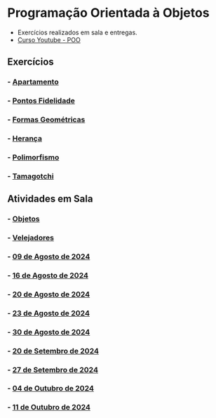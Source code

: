 # Programação Orientada à Objetos

* Exercícios realizados em sala e entregas.
* [Curso Youtube - POO](https://github.com/claudiohpo/Fatec_ADS/blob/main/Programa%C3%A7%C3%A3o%20Orientada%20%C3%A0%20Objetos/Curso%20POO%20YT)
## Exercícios

### - [Apartamento](https://github.com/claudiohpo/Fatec_ADS/blob/main/Programa%C3%A7%C3%A3o%20Orientada%20%C3%A0%20Objetos/Exerc%C3%ADcios/Apartamento)

### - [Pontos Fidelidade](https://github.com/claudiohpo/Fatec_ADS/blob/main/Programa%C3%A7%C3%A3o%20Orientada%20%C3%A0%20Objetos/Exerc%C3%ADcios/Pontos_Fidelidade)

### - [Formas Geométricas](https://github.com/claudiohpo/Fatec_ADS/blob/main/Programa%C3%A7%C3%A3o%20Orientada%20%C3%A0%20Objetos/Exerc%C3%ADcios/Formas_Geometricas)

### - [Herança](https://github.com/claudiohpo/Fatec_ADS/blob/main/Programa%C3%A7%C3%A3o%20Orientada%20%C3%A0%20Objetos/Exerc%C3%ADcios/Exercicio_Heranca)

### - [Polimorfismo](https://github.com/claudiohpo/Fatec_ADS/blob/main/Programa%C3%A7%C3%A3o%20Orientada%20%C3%A0%20Objetos/Exerc%C3%ADcios/Polimorfismo)

### - [Tamagotchi](https://github.com/claudiohpo/Fatec_ADS/blob/main/Programa%C3%A7%C3%A3o%20Orientada%20%C3%A0%20Objetos/Exerc%C3%ADcios/Tamagotchi)



## Atividades em Sala

### - [Objetos](https://github.com/claudiohpo/Fatec_ADS/blob/main/Programa%C3%A7%C3%A3o%20Orientada%20%C3%A0%20Objetos/Atividades%20em%20Sala/Objetos)

### - [Velejadores](https://github.com/claudiohpo/Fatec_ADS/tree/main/Programa%C3%A7%C3%A3o%20Orientada%20%C3%A0%20Objetos/Atividades%20em%20Sala/PseudoC%C3%B3digo)

### - [09 de Agosto de 2024](https://github.com/claudiohpo/Fatec_ADS/tree/main/Programa%C3%A7%C3%A3o%20Orientada%20%C3%A0%20Objetos/Atividades%20em%20Sala/Aulas/Aula_09_08_2024)

### - [16 de Agosto de 2024](https://github.com/claudiohpo/Fatec_ADS/tree/main/Programa%C3%A7%C3%A3o%20Orientada%20%C3%A0%20Objetos/Atividades%20em%20Sala/Aulas/Aula_16_08_2024)

### - [20 de Agosto de 2024](https://github.com/claudiohpo/Fatec_ADS/tree/main/Programa%C3%A7%C3%A3o%20Orientada%20%C3%A0%20Objetos/Atividades%20em%20Sala/Aulas/Aula_20_08_2024)

### - [23 de Agosto de 2024](https://github.com/claudiohpo/Fatec_ADS/tree/main/Programa%C3%A7%C3%A3o%20Orientada%20%C3%A0%20Objetos/Atividades%20em%20Sala/Aulas/Aula_23_08_2024)

### - [30 de Agosto de 2024](https://github.com/claudiohpo/Fatec_ADS/tree/main/Programa%C3%A7%C3%A3o%20Orientada%20%C3%A0%20Objetos/Atividades%20em%20Sala/Aulas/Aula_30_08_2024)

### - [20 de Setembro de 2024](https://github.com/claudiohpo/Fatec_ADS/tree/main/Programa%C3%A7%C3%A3o%20Orientada%20%C3%A0%20Objetos/Atividades%20em%20Sala/Aulas/Aula_20_09_2024)

### - [27 de Setembro de 2024](https://github.com/claudiohpo/Fatec_ADS/tree/main/Programa%C3%A7%C3%A3o%20Orientada%20%C3%A0%20Objetos/Atividades%20em%20Sala/Aulas/Aula_27_09_2024)

### - [04 de Outubro de 2024](https://github.com/claudiohpo/Fatec_ADS/tree/main/Programa%C3%A7%C3%A3o%20Orientada%20%C3%A0%20Objetos/Atividades%20em%20Sala/Aulas/Aula_04_10_2024)

### - [11 de Outubro de 2024](https://github.com/claudiohpo/Fatec_ADS/tree/main/Programa%C3%A7%C3%A3o%20Orientada%20%C3%A0%20Objetos/Atividades%20em%20Sala/Aulas/Aula_11_10_2024)
